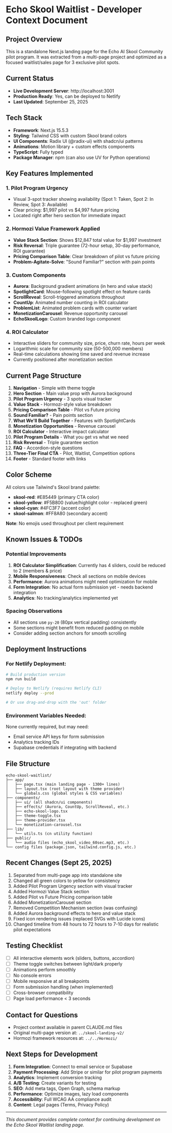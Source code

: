 # Echo Skool Waitlist - Developer Context Document

## Project Overview
This is a standalone Next.js landing page for the Echo AI Skool Community pilot program. It was extracted from a multi-page project and optimized as a focused waitlist/sales page for 3 exclusive pilot spots.

## Current Status
- **Live Development Server**: http://localhost:3001
- **Production Ready**: Yes, can be deployed to Netlify
- **Last Updated**: September 25, 2025

## Tech Stack
- **Framework**: Next.js 15.5.3
- **Styling**: Tailwind CSS with custom Skool brand colors
- **UI Components**: Radix UI (@radix-ui) with shadcn/ui patterns
- **Animations**: Motion library + custom effects components
- **TypeScript**: Fully typed
- **Package Manager**: npm (can also use UV for Python operations)

## Key Features Implemented

### 1. Pilot Program Urgency
- Visual 3-spot tracker showing availability (Spot 1: Taken, Spot 2: In Review, Spot 3: Available)
- Clear pricing: $1,997 pilot vs $4,997 future pricing
- Located right after hero section for immediate impact

### 2. Hormozi Value Framework Applied
- **Value Stack Section**: Shows $12,847 total value for $1,997 investment
- **Risk Reversal**: Triple guarantee (72-hour setup, 30-day performance, ROI guarantee)
- **Pricing Comparison Table**: Clear breakdown of pilot vs future pricing
- **Problem-Agitate-Solve**: "Sound Familiar?" section with pain points

### 3. Custom Components
- **Aurora**: Background gradient animations (in hero and value stack)
- **SpotlightCard**: Mouse-following spotlight effect on feature cards
- **ScrollReveal**: Scroll-triggered animations throughout
- **CountUp**: Animated number counting in ROI calculator
- **ProblemList**: Animated problem cards with counter variant
- **MonetizationCarousel**: Revenue opportunity carousel
- **EchoSkoolLogo**: Custom branded logo component

### 4. ROI Calculator
- Interactive sliders for community size, price, churn rate, hours per week
- Logarithmic scale for community size (50-500,000 members)
- Real-time calculations showing time saved and revenue increase
- Currently positioned after monetization section

## Current Page Structure

1. **Navigation** - Simple with theme toggle
2. **Hero Section** - Main value prop with Aurora background
3. **Pilot Program Urgency** - 3 spots visual tracker
4. **Value Stack** - Hormozi-style value breakdown
5. **Pricing Comparison Table** - Pilot vs Future pricing
6. **Sound Familiar?** - Pain points section
7. **What We'll Build Together** - Features with SpotlightCards
8. **Monetization Opportunities** - Revenue carousel
9. **ROI Calculator** - Interactive impact calculator
10. **Pilot Program Details** - What you get vs what we need
11. **Risk Reversal** - Triple guarantee section
12. **FAQ** - Accordion-style questions
13. **Three-Tier Final CTA** - Pilot, Waitlist, Competition options
14. **Footer** - Standard footer with links

## Color Scheme
All colors use Tailwind's Skool brand palette:
- **skool-red**: #E85449 (primary CTA color)
- **skool-yellow**: #F5B800 (value/highlight color - replaced green)
- **skool-cyan**: #4FC3F7 (accent color)
- **skool-salmon**: #FF8A80 (secondary accent)

**Note**: No emojis used throughout per client requirement

## Known Issues & TODOs

### Potential Improvements
1. **ROI Calculator Simplification**: Currently has 4 sliders, could be reduced to 2 (members & price)
2. **Mobile Responsiveness**: Check all sections on mobile devices
3. **Performance**: Aurora animations might need optimization for mobile
4. **Form Integration**: No actual form submission yet - needs backend integration
5. **Analytics**: No tracking/analytics implemented yet

### Spacing Observations
- All sections use `py-20` (80px vertical padding) consistently
- Some sections might benefit from reduced padding on mobile
- Consider adding section anchors for smooth scrolling

## Deployment Instructions

### For Netlify Deployment:
```bash
# Build production version
npm run build

# Deploy to Netlify (requires Netlify CLI)
netlify deploy --prod

# Or use drag-and-drop with the 'out' folder
```

### Environment Variables Needed:
None currently required, but may need:
- Email service API keys for form submission
- Analytics tracking IDs
- Supabase credentials if integrating with backend

## File Structure
```
echo-skool-waitlist/
├── app/
│   ├── page.tsx (main landing page - 1300+ lines)
│   ├── layout.tsx (root layout with theme provider)
│   └── globals.css (global styles & CSS variables)
├── components/
│   ├── ui/ (all shadcn/ui components)
│   ├── effects/ (Aurora, CountUp, ScrollReveal, etc.)
│   ├── echo-skool-logo.tsx
│   ├── theme-toggle.tsx
│   ├── theme-provider.tsx
│   └── monetization-carousel.tsx
├── lib/
│   └── utils.ts (cn utility function)
├── public/
│   └── audio files (echo_skool_video_60sec.mp3, etc.)
└── config files (package.json, tailwind.config.js, etc.)
```

## Recent Changes (Sept 25, 2025)
1. Separated from multi-page app into standalone site
2. Changed all green colors to yellow for consistency
3. Added Pilot Program Urgency section with visual tracker
4. Added Hormozi Value Stack section
5. Added Pilot vs Future Pricing comparison table
6. Added MonetizationCarousel section
7. Removed Competition Mechanism section (was confusing)
8. Added Aurora background effects to hero and value stack
9. Fixed icon rendering issues (replaced SVGs with Lucide icons)
10. Changed timeline from 48 hours to 72 hours to 7-10 days for realistic pilot expectations

## Testing Checklist
- [ ] All interactive elements work (sliders, buttons, accordion)
- [ ] Theme toggle switches between light/dark properly
- [ ] Animations perform smoothly
- [ ] No console errors
- [ ] Mobile responsive at all breakpoints
- [ ] Form submission handling (when implemented)
- [ ] Cross-browser compatibility
- [ ] Page load performance < 3 seconds

## Contact for Questions
- Project context available in parent CLAUDE.md files
- Original multi-page version at: `../skool-landing-v2/`
- Hormozi framework resources at: `../../Hormozi/`

## Next Steps for Development
1. **Form Integration**: Connect to email service or Supabase
2. **Payment Processing**: Add Stripe or similar for pilot program payments
3. **Analytics**: Implement conversion tracking
4. **A/B Testing**: Create variants for testing
5. **SEO**: Add meta tags, Open Graph, schema markup
6. **Performance**: Optimize images, lazy load components
7. **Accessibility**: Full WCAG AA compliance audit
8. **Content**: Legal pages (Terms, Privacy Policy)

---

*This document provides complete context for continuing development on the Echo Skool Waitlist landing page.*